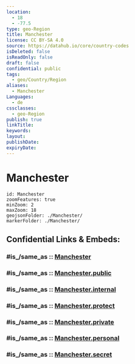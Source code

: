 ```yaml
---
location:
  - 18
  - -77.5
type: geo-Region
title: Manchester
license: CC BY-SA 4.0
source: https://datahub.io/core/country-codes
isDeleted: false
isReadOnly: false
draft: false
confidential: public
tags:
  - geo/Country/Region
aliases:
  - Manchester
Languages:
  - de
cssclasses:
  - geo-Region
publish: true
linkTitle:
keywords:
layout:
publishDate:
expiryDate:
---
```


# Manchester

```leaflet
id: Manchester
zoomFeatures: true 
minZoom: 2 
maxZoom: 18
geojsonFolder: ./Manchester/
markerFolder: ./Manchester/
```


## Confidential Links & Embeds: 

### #is_/same_as :: [Manchester](/_Standards/Earth/Continent/America~Caribbean/Jamaica/Parishes~Jamaica/Manchester.md) 

### #is_/same_as :: [Manchester.public](/_public/Earth/Continent/America~Caribbean/Jamaica/Parishes~Jamaica/Manchester.public.md) 

### #is_/same_as :: [Manchester.internal](/_internal/Earth/Continent/America~Caribbean/Jamaica/Parishes~Jamaica/Manchester.internal.md) 

### #is_/same_as :: [Manchester.protect](/_protect/Earth/Continent/America~Caribbean/Jamaica/Parishes~Jamaica/Manchester.protect.md) 

### #is_/same_as :: [Manchester.private](/_private/Earth/Continent/America~Caribbean/Jamaica/Parishes~Jamaica/Manchester.private.md) 

### #is_/same_as :: [Manchester.personal](/_personal/Earth/Continent/America~Caribbean/Jamaica/Parishes~Jamaica/Manchester.personal.md) 

### #is_/same_as :: [Manchester.secret](/_secret/Earth/Continent/America~Caribbean/Jamaica/Parishes~Jamaica/Manchester.secret.md)


